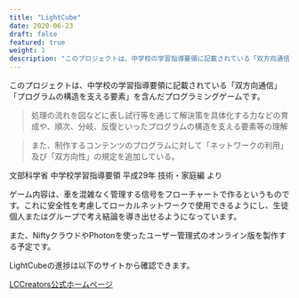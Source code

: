 ```yaml
---
title: "LightCube"
date: 2020-06-23
draft: false
featured: true
weight: 1
description: "このプロジェクトは、中学校の学習指導要領に記載されている「双方向通信」「プログラムの構造を支える要素」を含んだプログラミングゲームです。"
---
```


このプロジェクトは、中学校の学習指導要領に記載されている「双方向通信」「プログラムの構造を支える要素」を含んだプログラミングゲームです。

> 処理の流れを図などに表し試行等を通じて解決策を具体化する力などの育成や、順次、分岐、反復といったプログラムの構造を支える要素等の理解

> また、制作するコンテンツのプログラムに対して「ネットワークの利用」及び「双方向性」の規定を追加している。

文部科学省 中学校学習指導要領 平成29年 技術・家庭編 より

ゲーム内容は、車を混雑なく管理する信号をフローチャートで作るというものです。これに安全性を考慮してローカルネットワークで使用できるようにし、生徒個人またはグループで考え結論を導き出せるようになっています。

また、NiftyクラウドやPhotonを使ったユーザー管理式のオンライン版を製作する予定です。

LightCubeの進捗は以下のサイトから確認できます。

[LCCreators公式ホームページ](https://www.lightcube.cf)